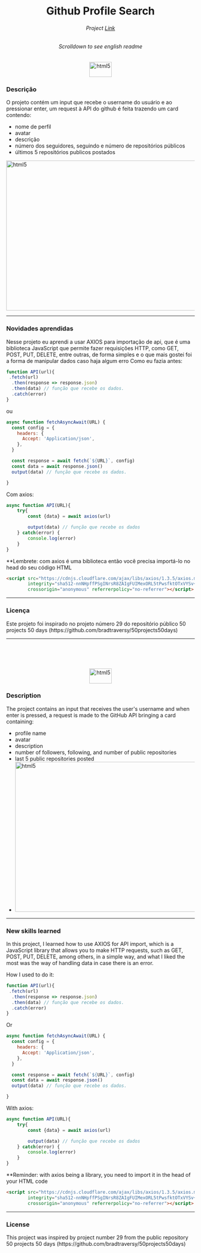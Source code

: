 <h1 align="center">Github Profile Search</h1>
<h6 align="center">Project <a href="https://sc-github-profilesearch.vercel.app/" target="_blank">Link</a></h6>
<h6 align="center">Scrolldown to see english readme</h6>
<div align="center"><img src="https://upload.wikimedia.org/wikipedia/commons/thumb/0/05/Flag_of_Brazil.svg/2560px-Flag_of_Brazil.svg.png" alt="html5" width="60" height="40"/>
</div>
<h3>Descrição</h3>

O projeto contém um input que recebe o username do usuário e ao pressionar enter, um request à API do github é feita trazendo um card contendo:
- nome de perfil
- avatar
- descrição
- número dos seguidores, seguindo e número de repositórios públicos
- últimos 5 repositórios publicos postados

<img src="https://i.imgur.com/jkOLjQC.png" alt="html5" width="800" height="400"/></div>
<hr>
<h3>Novidades aprendidas</h3>
Nesse projeto eu aprendi a usar AXIOS para importação de api, que é uma biblioteca JavaScript que permite fazer requisições HTTP, como GET, POST, PUT, DELETE, entre outras, de forma simples e o que mais gostei foi a forma de manipular dados caso haja algum erro
Como eu fazia antes:

```JavaScript
function API(url){
 .fetch(url)
  .then(response => response.json)
  .then(data) // função que recebe os dados.
  .catch(error)
}
```
ou
```JavaScript
async function fetchAsyncAwait(URL) {
  const config = {
    headers: {
      Accept: 'Application/json',
    },
  }

  const response = await fetch(`${URL}`, config)
  const data = await response.json()
  output(data) // função que recebe os dados.

}
```

Com axios:
```JavaScript
async function API(URL){
	try{
		const {data} = await axios(url)

		output(data) // função que recebe os dados
	} catch(error) {
		console.log(error)
	}
}
```
**Lembrete: com axios é uma biblioteca então você precisa importá-lo no head do seu código HTML
```HTML
<script src="https://cdnjs.cloudflare.com/ajax/libs/axios/1.3.5/axios.min.js"
        integrity="sha512-nnNHpffPSgINrsR8ZAIgFUIMexORL5tPwsfktOTxVYSv+AUAILuFYWES8IHl+hhIhpFGlKvWFiz9ZEusrPcSBQ=="
        crossorigin="anonymous" referrerpolicy="no-referrer"></script>
```
<hr>
<h3>Licença</h3>
Este projeto foi inspirado no projeto número 29 do repositório público 50 projects 50 days (https://github.com/bradtraversy/50projects50days)


---
<br><br><br>
<div align="center">
<img src="https://upload.wikimedia.org/wikipedia/en/thumb/a/a4/Flag_of_the_United_States.svg/1280px-Flag_of_the_United_States.svg.png" alt="html5" width="60" height="40"/></div>
<h3>Description</h3>
The project contains an input that receives the user's username and when enter is pressed, a request is made to the GitHub API bringing a card containing:

- profile name
- avatar
- description
- number of followers, following, and number of public repositories
- last 5 public repositories posted
- <img src="https://i.imgur.com/jkOLjQC.png" alt="html5" width="800" height="400"/></div>

<hr>
<h3>New skills learned</h3>
In this project, I learned how to use AXIOS for API import, which is a JavaScript library that allows you to make HTTP requests, such as GET, POST, PUT, DELETE, among others, in a simple way, and what I liked the most was the way of handling data in case there is an error.

How I used to do it:

```JavaScript
function API(url){
 .fetch(url)
  .then(response => response.json)
  .then(data) // função que recebe os dados.
  .catch(error)
}
```

Or
```JavaScript
async function fetchAsyncAwait(URL) {
  const config = {
    headers: {
      Accept: 'Application/json',
    },
  }

  const response = await fetch(`${URL}`, config)
  const data = await response.json()
  output(data) // função que recebe os dados.

}
```

With axios:
```JavaScript
async function API(URL){
	try{
		const {data} = await axios(url)

		output(data) // função que recebe os dados
	} catch(error) {
		console.log(error)
	}
}
```
**Reminder: with axios being a library, you need to import it in the head of your HTML code
```HTML
<script src="https://cdnjs.cloudflare.com/ajax/libs/axios/1.3.5/axios.min.js"
        integrity="sha512-nnNHpffPSgINrsR8ZAIgFUIMexORL5tPwsfktOTxVYSv+AUAILuFYWES8IHl+hhIhpFGlKvWFiz9ZEusrPcSBQ=="
        crossorigin="anonymous" referrerpolicy="no-referrer"></script>
```
<hr>
<h3>License</h3>
This project was inspired by project number 29 from the public repository 50 projects 50 days (https://github.com/bradtraversy/50projects50days)

